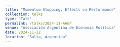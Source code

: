 ```yaml
---
title: "Momentum-Stopping: Effects on Performance"
collection: talks
type: "Talk"
permalink: /talks/2024-11-AAEP
venue: "Asociación Argentina de Economía Política"
date: 2024-11-22
location: "Salta, Argentina"
---
```

